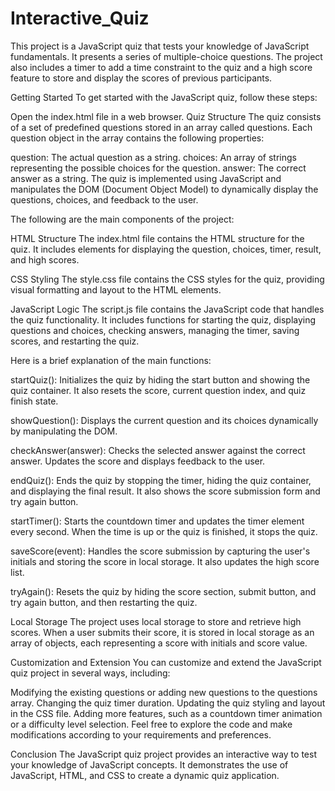 # Interactive_Quiz
This project is a JavaScript quiz that tests your knowledge of JavaScript fundamentals. It presents a series of multiple-choice questions. The project also includes a timer to add a time constraint to the quiz and a high score feature to store and display the scores of previous participants.

Getting Started
To get started with the JavaScript quiz, follow these steps:

Open the index.html file in a web browser.
Quiz Structure
The quiz consists of a set of predefined questions stored in an array called questions. Each question object in the array contains the following properties:

question: The actual question as a string.
choices: An array of strings representing the possible choices for the question.
answer: The correct answer as a string.
The quiz is implemented using JavaScript and manipulates the DOM (Document Object Model) to dynamically display the questions, choices, and feedback to the user.

The following are the main components of the project:

HTML Structure
The index.html file contains the HTML structure for the quiz. It includes elements for displaying the question, choices, timer, result, and high scores.

CSS Styling
The style.css file contains the CSS styles for the quiz, providing visual formatting and layout to the HTML elements.

JavaScript Logic
The script.js file contains the JavaScript code that handles the quiz functionality. It includes functions for starting the quiz, displaying questions and choices, checking answers, managing the timer, saving scores, and restarting the quiz.

Here is a brief explanation of the main functions:

startQuiz(): Initializes the quiz by hiding the start button and showing the quiz container. It also resets the score, current question index, and quiz finish state.

showQuestion(): Displays the current question and its choices dynamically by manipulating the DOM.

checkAnswer(answer): Checks the selected answer against the correct answer. Updates the score and displays feedback to the user.

endQuiz(): Ends the quiz by stopping the timer, hiding the quiz container, and displaying the final result. It also shows the score submission form and try again button.

startTimer(): Starts the countdown timer and updates the timer element every second. When the time is up or the quiz is finished, it stops the quiz.

saveScore(event): Handles the score submission by capturing the user's initials and storing the score in local storage. It also updates the high score list.

tryAgain(): Resets the quiz by hiding the score section, submit button, and try again button, and then restarting the quiz.

Local Storage
The project uses local storage to store and retrieve high scores. When a user submits their score, it is stored in local storage as an array of objects, each representing a score with initials and score value.

Customization and Extension
You can customize and extend the JavaScript quiz project in several ways, including:

Modifying the existing questions or adding new questions to the questions array.
Changing the quiz timer duration.
Updating the quiz styling and layout in the CSS file.
Adding more features, such as a countdown timer animation or a difficulty level selection.
Feel free to explore the code and make modifications according to your requirements and preferences.

Conclusion
The JavaScript quiz project provides an interactive way to test your knowledge of JavaScript concepts. It demonstrates the use of JavaScript, HTML, and CSS to create a dynamic quiz application.
